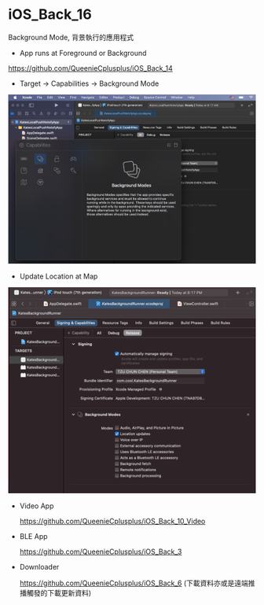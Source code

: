 # iOS_Back_16
Background Mode, 背景執行的應用程式

* App runs at Foreground or Background

https://github.com/QueenieCplusplus/iOS_Back_14

* Target -> Capabilities -> Background Mode

 ![](https://raw.githubusercontent.com/QueenieCplusplus/iOS_Back_16/main/Background%20Mode.png)
 
* Update Location at Map

 ![](https://raw.githubusercontent.com/QueenieCplusplus/iOS_Back_16/main/background%20check.png)
 
* Video App

  https://github.com/QueenieCplusplus/iOS_Back_10_Video
  
* BLE App

  https://github.com/QueenieCplusplus/iOS_Back_3
  
* Downloader

  https://github.com/QueenieCplusplus/iOS_Back_6 (下載資料亦或是遠端推播觸發的下載更新資料)

